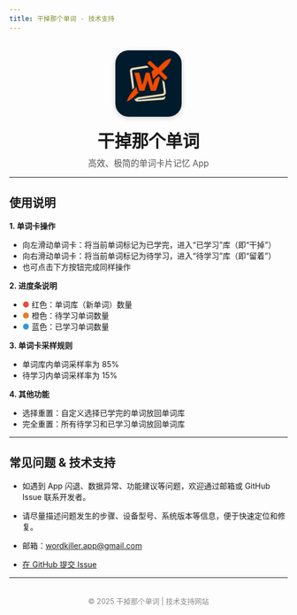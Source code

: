 ```yaml
---
title: 干掉那个单词 - 技术支持
---
```


<div align="center" style="margin-top:32px;">
  <img src="/icon.png" alt="App Icon" width="120" style="border-radius:24px;box-shadow:0 2px 8px #ccc; margin-bottom: 16px;"/>
  <h1 style="margin:0; font-size:2.2em; font-weight:bold;">干掉那个单词</h1>
  <p style="font-size:1.1em; color:#555; margin-top:8px;">高效、极简的单词卡片记忆 App</p>
</div>

---

## 使用说明

**1. 单词卡操作**  
- 向左滑动单词卡：将当前单词标记为已学完，进入“已学习”库（即“干掉”）
- 向右滑动单词卡：将当前单词标记为待学习，进入“待学习”库（即“留着”）
- 也可点击下方按钮完成同样操作

**2. 进度条说明**  
- <span style="color:#e74c3c;">●</span> 红色：单词库（新单词）数量  
- <span style="color:#e67e22;">●</span> 橙色：待学习单词数量  
- <span style="color:#3498db;">●</span> 蓝色：已学习单词数量

**3. 单词卡采样规则**  
- 单词库内单词采样率为 85%  
- 待学习内单词采样率为 15%

**4. 其他功能**  
- 选择重置：自定义选择已学完的单词放回单词库  
- 完全重置：所有待学习和已学习单词放回单词库

---

## 常见问题 & 技术支持

- 如遇到 App 闪退、数据异常、功能建议等问题，欢迎通过邮箱或 GitHub Issue 联系开发者。
- 请尽量描述问题发生的步骤、设备型号、系统版本等信息，便于快速定位和修复。

- 邮箱：wordkiller.app@gmail.com  
- [在 GitHub 提交 Issue](https://github.com/wordkillerapp/wordkillerapp.github.io/issues)

---

<div align="center" style="color:#888;font-size:13px; margin-top:32px;">© 2025 干掉那个单词 | 技术支持网站</div>
